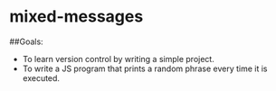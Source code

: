 # mixed-messages

##Goals:
+ To learn version control by writing a simple project. 
+ To write a JS program that prints a random phrase every time it is executed.
